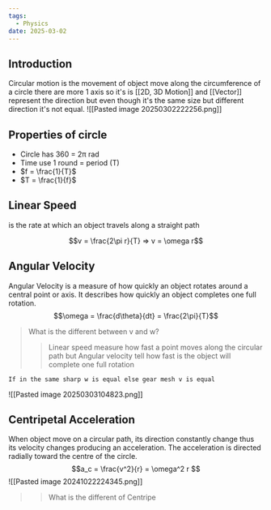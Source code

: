 ```yaml
---
tags:
  - Physics
date: 2025-03-02
---
```

## Introduction 
Circular motion is the movement of object move along the circumference of a circle there are more 1 axis so it's is [[2D, 3D Motion]] and [[Vector]] represent the direction but even though it's the same size but different direction it's not equal.
![[Pasted image 20250302222256.png]]
## Properties of circle
- Circle has 360 = 2π rad
- Time use 1 round = period (T)
- $f = \frac{1}{T}$
- $T = \frac{1}{f}$
## Linear Speed 
is the rate at which an object travels along a straight path

$$v = \frac{2\pi r}{T} => v = \omega r$$
## Angular Velocity
Angular Velocity is a measure of how quickly an object rotates around a central point or axis. It describes how quickly an object completes one full rotation.
$$\omega = \frac{d\theta}{dt} = \frac{2\pi}{T}$$
> What is the different between v and w?
>> Linear speed measure how fast a point moves along the circular path but Angular velocity tell how fast is the object will complete one full rotation

```
If in the same sharp w is equal else gear mesh v is equal
```
![[Pasted image 20250303104823.png]]

## Centripetal Acceleration
When object move on a circular path, its direction constantly change thus its velocity changes producing an acceleration. The acceleration is directed radially toward the centre of the circle.
$$a_c = \frac{v^2}{r} = \omega^2 r $$
![[Pasted image 20241022224345.png]]
>> What is the different of Centripe

